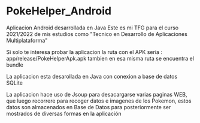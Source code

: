 # PokeHelper_Android
Aplicacion Android desarrollada en Java 
Este es mi TFG para el curso 2021/2022 de mis estudios como "Tecnico en Desarrollo de Aplicaciones Multiplataforma"

Si solo te interesa probar la aplicacion la ruta con el APK seria : app/release/PokeHelperApk.apk
tambien en esa misma ruta se encuentra el bundle

La aplicacion esta desarollada en Java con conexion a base de datos SQLite

La aplicacion hace uso de Jsoup para desacargarse varias paginas WEB, que luego recorrere 
para recoger datos e imagenes de los Pokemon, estos datos son almacenados en Base de Datos
para posteriormente ser mostrados de diversas formas en la aplicación
